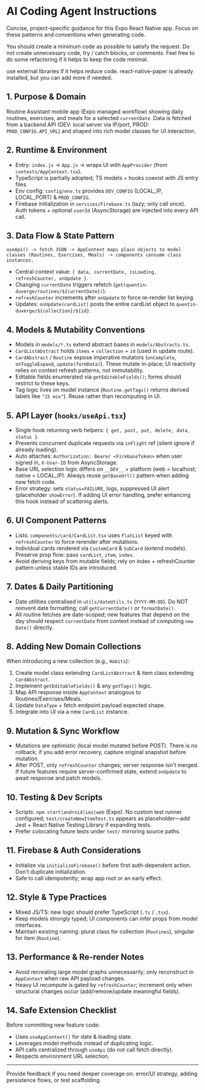 # AI Coding Agent Instructions

Concise, project-specific guidance for this Expo React Native app. Focus on these patterns and conventions when generating code.

You should create a minimum code as possible to satisfy the request. Do not create unnecessary code, try / catch blocks, or comments.
Feel free to do some refactoring if it helps to keep the code minimal.

use external libraries if it helps reduce code.
react-native-paper is already installed, but you can add more if needed.

## 1. Purpose & Domain
Routine Assistant mobile app (Expo managed workflow) showing daily routines, exercises, and meals for a selected `currentDate`. Data is fetched from a backend API (DEV: local server via IP/port, PROD: `PROD_CONFIG.API_URL`) and shaped into rich model classes for UI interaction.

## 2. Runtime & Environment
- Entry: `index.js` -> `App.js` -> wraps UI with `AppProvider` (from `contexts/AppContext.tsx`).
- TypeScript is partially adopted; TS models + hooks coexist with JS entry files.
- Env config: `config/env.ts` provides `DEV_CONFIG` (LOCAL_IP, LOCAL_PORT) & `PROD_CONFIG`.
- Firebase initialization in `services/Firebase.ts` (lazy; only call once). Auth tokens + optional `userId` (AsyncStorage) are injected into every API call.

## 3. Data Flow & State Pattern
```
useApi() -> fetch JSON -> AppContext maps plain objects to model classes (Routines, Exercises, Meals) -> components consume class instances.
```
- Central context value: `{ data, currentDate, isLoading, refreshCounter, onUpdate }`.
- Changing `currentDate` triggers refetch (`get(quentin-duverge/routines/${currentDate})`).
- `refreshCounter` increments after `onUpdate` to force re-render list keying.
- Updates: `onUpdate(cardList)` posts the entire cardList object to `quentin-duverge/${collection}/${id}`.

## 4. Models & Mutability Conventions
- Models in `models/*.ts` extend abstract bases in `models/Abstracts.ts`.
- `CardListAbstract` holds `items` + `collection` + `id` (used in update route).
- `CardAbstract` / `Routine` expose imperative mutators (`onComplete`, `onToggleExpand`, `update(formData)`). These mutate in-place; UI reactivity relies on context refresh patterns, not immutability.
- Editable fields enumerated via `getEditableFields()`; forms should restrict to these keys.
- Tag logic lives on model instance (`Routine.getTags()` returns derived labels like `"15 min"`). Reuse rather than recomputing in UI.

## 5. API Layer (`hooks/useApi.tsx`)
- Single hook returning verb helpers: `{ get, post, put, delete, data, status }`.
- Prevents concurrent duplicate requests via `inFlight` ref (silent ignore if already loading).
- Auto attaches: `Authorization: Bearer <FirebaseToken>` when user signed in, `X-User-ID` from AsyncStorage.
- Base URL selection logic differs on `__DEV__` + platform (web = localhost; native = LOCAL_IP). Always reuse `getBaseUrl()` pattern when adding new fetch code.
- Error strategy: sets `status=FAILURE`, logs, suppressed UI alert (placeholder `showError`). If adding UI error handling, prefer enhancing this hook instead of scattering alerts.

## 6. UI Component Patterns
- Lists: `components/card/CardList.tsx` uses `FlatList` keyed with `refreshCounter` to force rerender after mutations.
- Individual cards rendered via `CustomCard` & `SubCard` (extend models). Preserve prop flow: pass `cardList`, `item`, `index`.
- Avoid deriving keys from mutable fields; rely on index + refreshCounter pattern unless stable IDs are introduced.

## 7. Dates & Daily Partitioning
- Date utilities centralised in `utils/dateUtils.ts` (`YYYY-MM-DD`). Do NOT reinvent date formatting; call `getCurrentDate()` or `formatDate()`.
- All routine fetches are date-scoped; new features that depend on the day should respect `currentDate` from context instead of computing `new Date()` directly.

## 8. Adding New Domain Collections
When introducing a new collection (e.g., `Habits`):
1. Create model class extending `CardListAbstract` & item class extending `CardAbstract`.
2. Implement `getEditableFields()` & any `getTags()` logic.
3. Map API response inside `AppContext` analogous to Routines/Exercises/Meals.
4. Update `DataType` + fetch endpoint payload expected shape.
5. Integrate into UI via a new `CardList` instance.

## 9. Mutation & Sync Workflow
- Mutations are optimistic (local model mutated before POST). There is no rollback; if you add error recovery, capture original snapshot before mutation.
- After POST, only `refreshCounter` changes; server response isn't merged. If future features require server-confirmed state, extend `onUpdate` to await response and patch models.

## 10. Testing & Dev Scripts
- Scripts: `npm start|android|ios|web` (Expo). No custom test runner configured; `test/createNewItemTest.ts` appears as placeholder—add Jest + React Native Testing Library if expanding tests.
- Prefer colocating future tests under `test/` mirroring source paths.

## 11. Firebase & Auth Considerations
- Initialize via `initializeFirebase()` before first auth-dependent action. Don't duplicate initialization.
- Safe to call idempotently; wrap app root or an early effect.

## 12. Style & Type Practices
- Mixed JS/TS: new logic should prefer TypeScript (`.ts` / `.tsx`).
- Keep models strongly typed; UI components can infer props from model interfaces.
- Maintain existing naming: plural class for collection (`Routines`), singular for item (`Routine`).

## 13. Performance & Re-render Notes
- Avoid recreating large model graphs unnecessarily; only reconstruct in `AppContext` when raw API payload changes.
- Heavy UI recompute is gated by `refreshCounter`; increment only when structural changes occur (add/remove/update meaningful fields).

## 14. Safe Extension Checklist
Before committing new feature code:
- Uses `useAppContext()` for date & loading state.
- Leverages model methods instead of duplicating logic.
- API calls centralized through `useApi` (do not call fetch directly).
- Respects environment URL selection.

---
Provide feedback if you need deeper coverage on: error/UI strategy, adding persistence flows, or test scaffolding.
